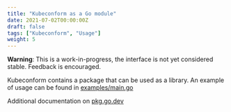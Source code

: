 ```yaml
---
title: "Kubeconform as a Go module"
date: 2021-07-02T00:00:00Z
draft: false
tags: ["Kubeconform", "Usage"]
weight: 5
---
```


**Warning**: This is a work-in-progress, the interface is not yet considered stable. Feedback is encouraged.

Kubeconform contains a package that can be used as a library.
An example of usage can be found in [examples/main.go](https://github.com/yannh/kubeconform/tree/master/examples/main.go)

Additional documentation on [pkg.go.dev](https://pkg.go.dev/github.com/yannh/kubeconform/pkg/validator)
